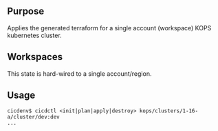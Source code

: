 ## Purpose
Applies the generated terraform for a single account (workspace) KOPS kubernetes cluster.

## Workspaces
This state is hard-wired to a single account/region.

## Usage
```
cicdenv$ cicdctl <init|plan|apply|destroy> kops/clusters/1-16-a/cluster/dev:dev
...
```

